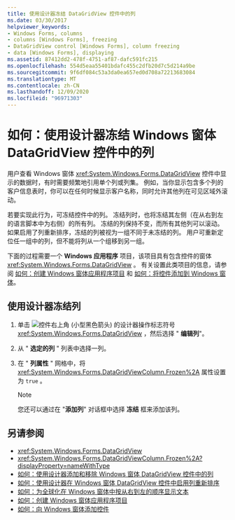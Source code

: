 ```yaml
---
title: 使用设计器冻结 DataGridView 控件中的列
ms.date: 03/30/2017
helpviewer_keywords:
- Windows Forms, columns
- columns [Windows Forms], freezing
- DataGridView control [Windows Forms], column freezing
- data [Windows Forms], displaying
ms.assetid: 87412dd2-478f-4751-af87-dafc591fc215
ms.openlocfilehash: 554d5eaa55401bdafc455c2dfb20d7c5d214a9be
ms.sourcegitcommit: 9f6df084c53a3da0ea657ed0d708a72213683084
ms.translationtype: MT
ms.contentlocale: zh-CN
ms.lasthandoff: 12/09/2020
ms.locfileid: "96971303"
---
```

# <a name="how-to-freeze-columns-in-the-windows-forms-datagridview-control-using-the-designer"></a>如何：使用设计器冻结 Windows 窗体 DataGridView 控件中的列

用户查看 Windows 窗体 <xref:System.Windows.Forms.DataGridView> 控件中显示的数据时，有时需要频繁地引用单个列或列集。 例如，当你显示包含多个列的客户信息表时，你可以在任何时候显示客户名称，同时允许其他列在可见区域外滚动。

 若要实现此行为，可冻结控件中的列。 冻结列时，也将冻结其左侧（在从右到左的语言脚本中为右侧）的所有列。 冻结的列保持不变，而所有其他列可以滚动。 如果启用了列重新排序，冻结的列被视为一组不同于未冻结的列。 用户可重新定位任一组中的列，但不能将列从一个组移到另一组。

 下面的过程需要一个 **Windows 应用程序** 项目，该项目具有包含控件的窗体 <xref:System.Windows.Forms.DataGridView> 。 有关设置此类项目的信息，请参阅 [如何：创建 Windows 窗体应用程序项目](/visualstudio/ide/step-1-create-a-windows-forms-application-project) 和 [如何：将控件添加到 Windows 窗体](how-to-add-controls-to-windows-forms.md)。

## <a name="to-freeze-a-column-using-the-designer"></a>使用设计器冻结列

1. 单击 ![ 控件右上角 (小型黑色箭头) 的设计器操作标志符号 ](./media/designer-actions-glyph.gif) <xref:System.Windows.Forms.DataGridView> ，然后选择 " **编辑列**"。

2. 从 " **选定的列** " 列表中选择一列。

3. 在 " **列属性** " 网格中，将 <xref:System.Windows.Forms.DataGridViewColumn.Frozen%2A> 属性设置为 `true` 。

    > [!NOTE]
    > 您还可以通过在 "**添加列**" 对话框中选择 **冻结** 框来添加该列。

## <a name="see-also"></a>另请参阅

- <xref:System.Windows.Forms.DataGridView>
- <xref:System.Windows.Forms.DataGridViewColumn.Frozen%2A?displayProperty=nameWithType>
- [如何：使用设计器添加和移除 Windows 窗体 DataGridView 控件中的列](add-and-remove-columns-in-the-datagrid-using-the-designer.md)
- [如何：使用设计器在 Windows 窗体 DataGridView 控件中启用列重新排序](enable-column-reordering-in-the-datagrid-using-the-designer.md)
- [如何：为全球化在 Windows 窗体中按从右到左的顺序显示文本](/previous-versions/visualstudio/visual-studio-2010/7d3337xw(v=vs.100))
- [如何：创建 Windows 窗体应用程序项目](/visualstudio/ide/step-1-create-a-windows-forms-application-project)
- [如何：向 Windows 窗体添加控件](how-to-add-controls-to-windows-forms.md)
